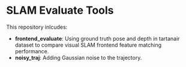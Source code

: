 # SLAM Evaluate Tools

This repository inlcudes:

- **frontend_evaluate**: Using ground truth pose and depth in tartanair dataset to compare visual SLAM frontend feature matching performance.
- **noisy_traj**: Adding Gaussian noise to the trajectory.
